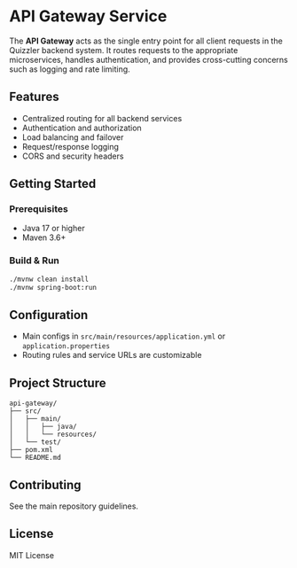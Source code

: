 # API Gateway Service

The **API Gateway** acts as the single entry point for all client requests in the Quizzler backend system. It routes requests to the appropriate microservices, handles authentication, and provides cross-cutting concerns such as logging and rate limiting.

## Features

- Centralized routing for all backend services
- Authentication and authorization
- Load balancing and failover
- Request/response logging
- CORS and security headers

## Getting Started

### Prerequisites

- Java 17 or higher
- Maven 3.6+

### Build & Run

```sh
./mvnw clean install
./mvnw spring-boot:run
```

## Configuration

- Main configs in `src/main/resources/application.yml` or `application.properties`
- Routing rules and service URLs are customizable

## Project Structure

```
api-gateway/
├── src/
│   ├── main/
│   │   ├── java/
│   │   └── resources/
│   └── test/
├── pom.xml
└── README.md
```

## Contributing

See the main repository guidelines.

## License

MIT License
